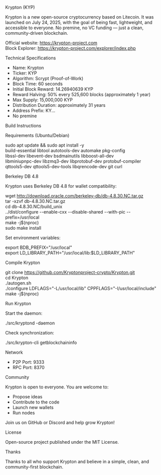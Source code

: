 Krypton (KYP)

Krypton is a new open-source cryptocurrency based on Litecoin. It was launched on July 24, 2025, with the goal of being fast, lightweight, and accessible to everyone. No premine, no VC funding — just a clean, community-driven blockchain.

Official website: https://krypton-project.com  
Block Explorer: https://krypton-project.com/explorer/index.php

Technical Specifications

- Name: Krypton  
- Ticker: KYP  
- Algorithm: Scrypt (Proof-of-Work)  
- Block Time: 60 seconds  
- Initial Block Reward: 14.26940639 KYP  
- Reward Halving: 50% every 525,600 blocks (approximately 1 year)  
- Max Supply: 15,000,000 KYP  
- Distribution Duration: approximately 31 years  
- Address Prefix: KY...  
- No premine

Build Instructions

Requirements (Ubuntu/Debian)

sudo apt update && sudo apt install -y \
  build-essential libtool autotools-dev automake pkg-config \
  libssl-dev libevent-dev bsdmainutils libboost-all-dev \
  libminiupnpc-dev libzmq3-dev libprotobuf-dev protobuf-compiler \
  qttools5-dev qttools5-dev-tools libqrencode-dev git curl

Berkeley DB 4.8

Krypton uses Berkeley DB 4.8 for wallet compatibility:

wget http://download.oracle.com/berkeley-db/db-4.8.30.NC.tar.gz  
tar -xzvf db-4.8.30.NC.tar.gz  
cd db-4.8.30.NC/build_unix  
../dist/configure --enable-cxx --disable-shared --with-pic --prefix=/usr/local  
make -j$(nproc)  
sudo make install

Set environment variables:

export BDB_PREFIX="/usr/local"  
export LD_LIBRARY_PATH="/usr/local/lib:$LD_LIBRARY_PATH"

Compile Krypton

git clone https://github.com/Kryptonproject-crypto/Krypton.git  
cd Krypton  
./autogen.sh  
./configure LDFLAGS="-L/usr/local/lib" CPPFLAGS="-I/usr/local/include"  
make -j$(nproc)

Run Krypton

Start the daemon:

./src/kryptond -daemon

Check synchronization:

./src/krypton-cli getblockchaininfo

Network

- P2P Port: 9333  
- RPC Port: 8370

Community

Krypton is open to everyone. You are welcome to:

- Propose ideas  
- Contribute to the code  
- Launch new wallets  
- Run nodes  

Join us on GitHub or Discord and help grow Krypton!

License

Open-source project published under the MIT License.

Thanks

Thanks to all who support Krypton and believe in a simple, clean, and community-first blockchain.